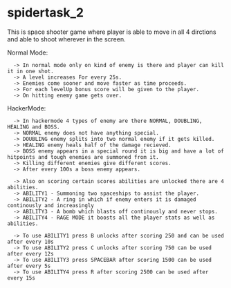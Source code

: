 # spidertask_2
This is space shooter game where player is able to move in all 4 dirctions and able to shoot wherever in the screen.

   Normal Mode:
   
      -> In normal mode only on kind of enemy is there and player can kill it in one shot.
      -> A level increases For every 25s.
      -> Enemies come sooner and move faster as time proceeds.
      -> For each levelUp bonus score will be given to the player. 
      -> On hitting enemy game gets over.
      
   HackerMode:
   
      -> In hackermode 4 types of enemy are there NORMAL, DOUBLING, HEALING and BOSS.
      -> NORMAL enemy does not have anything special.
      -> DOUBLING enemy splits into two normal enemy if it gets killed.
      -> HEALING enemy heals half of the damage recieved.
      -> BOSS enemy appears in a special round it is big and have a lot of hitpoints and tough enemies are summoned from it.
      -> Killing different enemies give different scores.
      -> After every 100s a boss enemy appears.
      
      -> Also on scoring certain scores abilities are unlocked there are 4 abilities.
      -> ABILITY1 - Summoning two spaceships to assist the player.
      -> ABILITY2 - A ring in which if enemy enters it is damaged continously and increasingly
      -> ABILITY3 - A bomb which blasts off continously and never stops.
      -> ABILITY4 - RAGE MODE it boosts all the player stats as well as abilities.
      
      -> To use ABILITY1 press B unlocks after scoring 250 and can be used after every 10s
      -> To use ABILITY2 press C unlocks after scoring 750 can be used after every 12s
      -> To use ABILITY3 press SPACEBAR after scoring 1500 can be used after every 5s
      -> To use ABILITY4 press R after scoring 2500 can be used after every 15s
      
